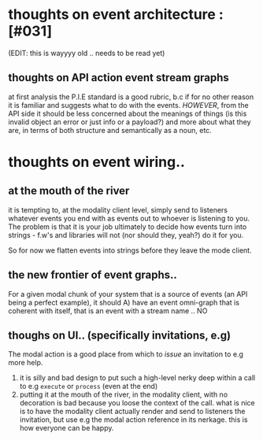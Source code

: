 # thoughts on event architecture :[#031]

(EDIT: this is wayyyy old .. needs to be read yet)

## thoughts on API action event stream graphs

at first analysis the P.I.E standard is a good rubric, b.c if for no
other reason it is familiar and suggests what to do with the events.
*HOWEVER*, from the API side it should be less concerned about the
meanings of things (is this invalid object an error or just info
or a payload?) and more about what they are, in terms of both structure
and semantically as a noun, etc.



# thoughts on event wiring..

## at the mouth of the river

it is tempting to, at the modality client level, simply send to listeners
whatever events you end with as events out to whoever is listening to
you. The problem is that it is your job ultimately to decide how events
turn into strings - f.w's and libraries will not (nor should they,
yeah?) do it for you.

So for now we flatten events into strings before they leave the mode
client.



## the new frontier of event graphs..

For a given modal chunk of your system that is a source of events
(an API being a perfect example), it should
A) have an event omni-graph that is coherent with itself, that is
an event with a stream name .. NO



## thoughs on UI.. (specifically invitations, e.g)

The modal action is a good place from which to *issue* an invitation to
e.g more help.
1) it is silly and bad design to put such a high-level nerky deep within
a call to e.g `execute` or `process` (even at the end)
2) putting it at the mouth of the river, in the modality client, with
no decoration is bad because you loose the context of the call. what is
nice is to have the modality client actually render and send to listeners the
invitation, but use e.g the modal action reference in its nerkage.
this is how everyone can be happy.
